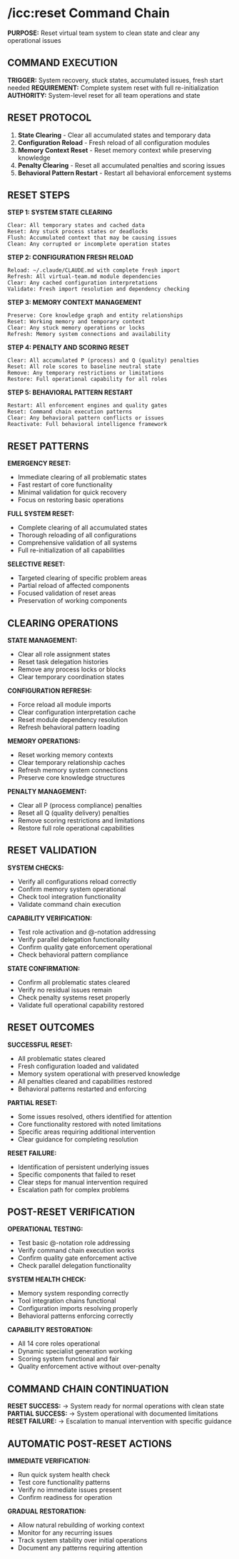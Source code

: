 # /icc:reset Command Chain

**PURPOSE:** Reset virtual team system to clean state and clear any operational issues

## COMMAND EXECUTION

**TRIGGER:** System recovery, stuck states, accumulated issues, fresh start needed
**REQUIREMENT:** Complete system reset with full re-initialization
**AUTHORITY:** System-level reset for all team operations and state

## RESET PROTOCOL

1. **State Clearing** - Clear all accumulated states and temporary data
2. **Configuration Reload** - Fresh reload of all configuration modules
3. **Memory Context Reset** - Reset memory context while preserving knowledge
4. **Penalty Clearing** - Reset all accumulated penalties and scoring issues
5. **Behavioral Pattern Restart** - Restart all behavioral enforcement systems

## RESET STEPS

**STEP 1: SYSTEM STATE CLEARING**
```
Clear: All temporary states and cached data
Reset: Any stuck process states or deadlocks
Flush: Accumulated context that may be causing issues
Clean: Any corrupted or incomplete operation states
```

**STEP 2: CONFIGURATION FRESH RELOAD**
```
Reload: ~/.claude/CLAUDE.md with complete fresh import
Refresh: All virtual-team.md module dependencies
Clear: Any cached configuration interpretations
Validate: Fresh import resolution and dependency checking
```

**STEP 3: MEMORY CONTEXT MANAGEMENT**
```
Preserve: Core knowledge graph and entity relationships
Reset: Working memory and temporary context
Clear: Any stuck memory operations or locks
Refresh: Memory system connections and availability
```

**STEP 4: PENALTY AND SCORING RESET**
```
Clear: All accumulated P (process) and Q (quality) penalties
Reset: All role scores to baseline neutral state
Remove: Any temporary restrictions or limitations
Restore: Full operational capability for all roles
```

**STEP 5: BEHAVIORAL PATTERN RESTART**
```
Restart: All enforcement engines and quality gates
Reset: Command chain execution patterns
Clear: Any behavioral pattern conflicts or issues
Reactivate: Full behavioral intelligence framework
```

## RESET PATTERNS

**EMERGENCY RESET:**
- Immediate clearing of all problematic states
- Fast restart of core functionality
- Minimal validation for quick recovery
- Focus on restoring basic operations

**FULL SYSTEM RESET:**
- Complete clearing of all accumulated states
- Thorough reloading of all configurations
- Comprehensive validation of all systems
- Full re-initialization of all capabilities

**SELECTIVE RESET:**
- Targeted clearing of specific problem areas
- Partial reload of affected components
- Focused validation of reset areas
- Preservation of working components

## CLEARING OPERATIONS

**STATE MANAGEMENT:**
- Clear all role assignment states
- Reset task delegation histories
- Remove any process locks or blocks
- Clear temporary coordination states

**CONFIGURATION REFRESH:**
- Force reload all module imports
- Clear configuration interpretation cache
- Reset module dependency resolution
- Refresh behavioral pattern loading

**MEMORY OPERATIONS:**
- Reset working memory contexts
- Clear temporary relationship caches
- Refresh memory system connections
- Preserve core knowledge structures

**PENALTY MANAGEMENT:**
- Clear all P (process compliance) penalties
- Reset all Q (quality delivery) penalties
- Remove scoring restrictions and limitations
- Restore full role operational capabilities

## RESET VALIDATION

**SYSTEM CHECKS:**
- Verify all configurations reload correctly
- Confirm memory system operational
- Check tool integration functionality
- Validate command chain execution

**CAPABILITY VERIFICATION:**
- Test role activation and @-notation addressing
- Verify parallel delegation functionality
- Confirm quality gate enforcement operational
- Check behavioral pattern compliance

**STATE CONFIRMATION:**
- Confirm all problematic states cleared
- Verify no residual issues remain
- Check penalty systems reset properly
- Validate full operational capability restored

## RESET OUTCOMES

**SUCCESSFUL RESET:**
- All problematic states cleared
- Fresh configuration loaded and validated
- Memory system operational with preserved knowledge
- All penalties cleared and capabilities restored
- Behavioral patterns restarted and enforcing

**PARTIAL RESET:**
- Some issues resolved, others identified for attention
- Core functionality restored with noted limitations
- Specific areas requiring additional intervention
- Clear guidance for completing resolution

**RESET FAILURE:**
- Identification of persistent underlying issues
- Specific components that failed to reset
- Clear steps for manual intervention required
- Escalation path for complex problems

## POST-RESET VERIFICATION

**OPERATIONAL TESTING:**
- Test basic @-notation role addressing
- Verify command chain execution works
- Confirm quality gate enforcement active
- Check parallel delegation functionality

**SYSTEM HEALTH CHECK:**
- Memory system responding correctly
- Tool integration chains functional
- Configuration imports resolving properly
- Behavioral patterns enforcing correctly

**CAPABILITY RESTORATION:**
- All 14 core roles operational
- Dynamic specialist generation working
- Scoring system functional and fair
- Quality enforcement active without over-penalty

## COMMAND CHAIN CONTINUATION

**RESET SUCCESS:** → System ready for normal operations with clean state
**PARTIAL SUCCESS:** → System operational with documented limitations
**RESET FAILURE:** → Escalation to manual intervention with specific guidance

## AUTOMATIC POST-RESET ACTIONS

**IMMEDIATE VERIFICATION:**
- Run quick system health check
- Test core functionality patterns
- Verify no immediate issues present
- Confirm readiness for operation

**GRADUAL RESTORATION:**
- Allow natural rebuilding of working context
- Monitor for any recurring issues
- Track system stability over initial operations
- Document any patterns requiring attention